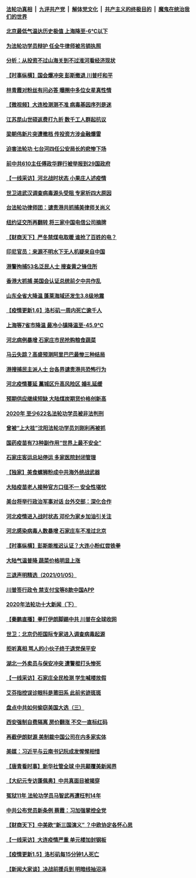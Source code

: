 ####  [法轮功真相](../../../../basic/blob/master/README.md?t=01071331) &nbsp;|&nbsp; [九评共产党](../../../../9ping.md/blob/master/README.md?t=01071331) &nbsp;|&nbsp; [解体党文化](../../../../jtdwh.md/blob/master/README.md?t=01071331)  &nbsp;|&nbsp; [共产主义的终极目的](../../../../gczydzjmd.md/blob/master/README.md?t=01071331) &nbsp;|&nbsp; [魔鬼在统治我们的世界](../../../../mgztzwmdsj.md/blob/master/README.md?t=01071331) 


#### [北京最低气温达历史极值 上海降至-6℃以下](../pages/nsc413/n12672323.md?t=01071331) 

#### [为法轮功学员辩护 任全牛律师被吊销执照](../pages/nsc413/n12671506.md?t=01071331) 

#### [分析：从投资不过山海关到不过淮河看经济现状](../pages/nsc413/n12671977.md?t=01071331) 

#### [【时事纵横】国会爆冲突 彭斯撤退 川普吁和平](../pages/nsc413/n12671888.md?t=01071331) 

#### [林青霞对粉丝有问必答 曝圈中多位女星真性情](../pages/nsc413/n12671557.md?t=01071331) 

#### [【微视频】大连检测测不准 病毒基因序列是迷](../pages/nsc413/n12670766.md?t=01071331) 

#### [江苏昆山世硕返费打九折 数千工人群起抗议](../pages/nsc413/n12671428.md?t=01071331) 

#### [梁朝伟新片突遭撤档 传投资方涉金融爆雷](../pages/nsc413/n12671310.md?t=01071331) 

#### [迫害法轮功 七台河四任公安局长的悲惨下场](../pages/nsc413/n12669451.md?t=01071331) 

#### [前中共610主任傅政华罪行被举报到29国政府](../pages/nsc413/n12670529.md?t=01071331) 

#### [【一线采访】河北战时状态 小果庄人述疫情](../pages/nsc413/n12671536.md?t=01071331) 

#### [世卫进武汉调查病毒源头受阻 专家析四大原因](../pages/nsc413/n12671152.md?t=01071331) 

#### [台法轮功律师团：谴责港共抓捕美律师关尚义](../pages/nsc413/n12671350.md?t=01071331) 

#### [纽约证交所再翻转 将三家中国电信公司摘牌](../pages/nsc413/n12671216.md?t=01071331) 

#### [【财商天下】严冬禁煤电取暖 谁抢了百姓的电？](../pages/nsc413/n12670998.md?t=01071331) 

#### [印尼官员：来源不明水下无人机疑来自中国](../pages/nsc413/n12670773.md?t=01071331) 

#### [港警拘捕53名泛民人士 搜查黄之锋住所](../pages/nsc413/n12670997.md?t=01071331) 

#### [香港大抓捕 美国会认证总统前夕中共作乱](../pages/nsc413/n12670630.md?t=01071331) 

#### [山东全省大降温 蓬莱海域还发生3.8级地震](../pages/nsc413/n12670576.md?t=01071331) 

#### [【疫情更新1.6】洛杉矶一周内死亡逾千人](../pages/nsc413/n12670405.md?t=01071331) 

#### [上海等7省市降温 最冷小镇降温至-45.9℃](../pages/nsc413/n12670275.md?t=01071331) 

#### [河北病例暴增 石家庄市民抢购粮食蔬菜](../pages/nsc413/n12670407.md?t=01071331) 

#### [马云失踪？高盛预测阿里巴巴最惨三种结局](../pages/nsc413/n12670260.md?t=01071331) 

#### [港搜捕民主派人士 台各界谴责港共恐怖行为](../pages/nsc413/n12670318.md?t=01071331) 

#### [河北疫情蔓延 藁城区升高风险区 婚礼延缓](../pages/nsc413/n12669972.md?t=01071331) 

#### [预期供应继续短缺 大陆煤炭期货价格创新高](../pages/nsc413/n12669982.md?t=01071331) 

#### [2020年 至少622名法轮功学员被非法判刑](../pages/nsc413/n12668588.md?t=01071331) 

#### [曾被“上大挂”沈阳法轮功学员刘刚利再被抓](../pages/nsc413/n12670040.md?t=01071331) 

#### [国药疫苗有73种副作用“世界上最不安全”](../pages/nsc413/n12669805.md?t=01071331) 

#### [石家庄客运总站停运 多家医院封闭管理](../pages/nsc413/n12669596.md?t=01071331) 

#### [【独家】美食螺狮粉成中共海外统战武器](../pages/nsc413/n12661987.md?t=01071331) 

#### [大陆疫苗老人接种官方口径不一 安全性堪忧](../pages/nsc413/n12669559.md?t=01071331) 


#### [美台将举行政治军事对话 台外交部：深化合作](../pages/nsc413/n12669541.md?t=01071331) 

#### [河北疫情进入战时状态 邓伦为家乡加油引关注](../pages/nsc413/n12669356.md?t=01071331) 

#### [河北感染病毒人数暴增 石家庄车不准过北京](../pages/nsc413/n12669441.md?t=01071331) 

#### [【时事纵横】彭斯能推迟认证？大连小粉红尝铁拳](../pages/nsc413/n12669386.md?t=01071331) 

#### [大陆气温普降 蔬菜价格明显上涨](../pages/nsc413/n12668080.md?t=01071331) 

#### [三退声明精选（2021/01/05）](../pages/nsc413/n12669439.md?t=01071331) 

#### [川普签行政令 禁支付宝等8款中国APP](../pages/nsc413/n12669243.md?t=01071331) 

#### [2020年法轮功十大新闻（下）](../pages/nsc413/n12664598.md?t=01071331) 

#### [【秦鹏直播】拳打伊朗脚踢中共 川普在全球收网](../pages/nsc413/n12668830.md?t=01071331) 

#### [世卫：北京仍拒国际专家进入调查病毒起源](../pages/nsc413/n12669112.md?t=01071331) 

#### [拒听真相 骂人的小伙子终于退党保平安](../pages/nsc413/n12666579.md?t=01071331) 

#### [湖北一外卖员与保安冲突 遭警棍打头惨死](../pages/nsc413/n12669069.md?t=01071331) 

#### [【一线采访】石家庄全民检测 学生喊楼放假](../pages/nsc413/n12668757.md?t=01071331) 

#### [艾芬指控误诊眼科是莆田系 此前劣迹斑斑](../pages/nsc413/n12669057.md?t=01071331) 

#### [盘点中共如何偷窃美国大选（三）](../pages/nsc413/n12656056.md?t=01071331) 

#### [西安强制自费隔离 房价翻涨 不交一直标红码](../pages/nsc413/n12668973.md?t=01071331) 

#### [再截伊朗财源 美制裁中国公司在内多家实体](../pages/nsc413/n12668814.md?t=01071331) 

#### [美媒：习近平与云南书记阮成发惺惺相惜](../pages/nsc413/n12668707.md?t=01071331) 

#### [【唐青看时事】新华社管全球 中共颠覆美新闻界](../pages/nsc413/n12668709.md?t=01071331) 

#### [【大纪元专访蓬佩奥】中共真面目被揭穿](../pages/nsc413/n12668641.md?t=01071331) 

#### [冤狱11年 法轮功学员马智武再遭枉判14年](../pages/nsc413/n12666314.md?t=01071331) 

#### [中共公布党员新条例 蔡霞：习加强掌控全党](../pages/nsc413/n12668633.md?t=01071331) 

#### [【财商天下】中美欧“新三国演义” ？中欧协定各怀心思](../pages/nsc413/n12668655.md?t=01071331) 

#### [【一线采访】大连疫情严重 单元楼加封钢板](../pages/nsc413/n12667937.md?t=01071331) 

#### [【疫情更新1.5】洛杉矶每15分钟1人死亡](../pages/nsc413/n12667960.md?t=01071331) 

#### [【新闻大家谈】决战前援兵到 明暗线抽沼泽](../pages/nsc413/n12668497.md?t=01071331) 

